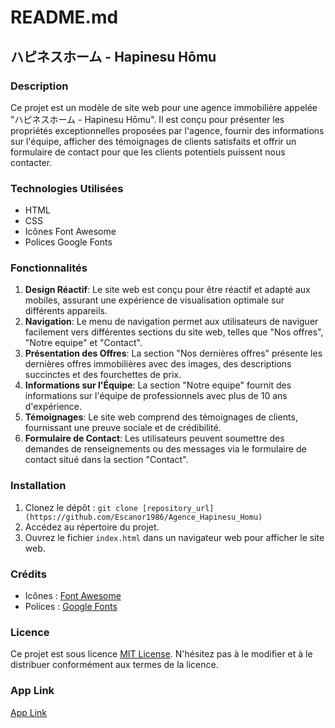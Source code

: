 # README.md

## ハピネスホーム - Hapinesu Hōmu

### Description
Ce projet est un modèle de site web pour une agence immobilière appelée "ハピネスホーム - Hapinesu Hōmu". Il est conçu pour présenter les propriétés exceptionnelles proposées par l'agence, fournir des informations sur l'équipe, afficher des témoignages de clients satisfaits et offrir un formulaire de contact pour que les clients potentiels puissent nous contacter.

### Technologies Utilisées
- HTML
- CSS
- Icônes Font Awesome
- Polices Google Fonts

### Fonctionnalités
1. **Design Réactif**: Le site web est conçu pour être réactif et adapté aux mobiles, assurant une expérience de visualisation optimale sur différents appareils.
2. **Navigation**: Le menu de navigation permet aux utilisateurs de naviguer facilement vers différentes sections du site web, telles que "Nos offres", "Notre equipe" et "Contact".
3. **Présentation des Offres**: La section "Nos dernières offres" présente les dernières offres immobilières avec des images, des descriptions succinctes et des fourchettes de prix.
4. **Informations sur l'Équipe**: La section "Notre equipe" fournit des informations sur l'équipe de professionnels avec plus de 10 ans d'expérience.
5. **Témoignages**: Le site web comprend des témoignages de clients, fournissant une preuve sociale et de crédibilité.
6. **Formulaire de Contact**: Les utilisateurs peuvent soumettre des demandes de renseignements ou des messages via le formulaire de contact situé dans la section "Contact".

### Installation
1. Clonez le dépôt : `git clone [repository_url](https://github.com/Escanor1986/Agence_Hapinesu_Homu)`
2. Accédez au répertoire du projet.
3. Ouvrez le fichier `index.html` dans un navigateur web pour afficher le site web.

### Crédits
- Icônes : [Font Awesome](https://fontawesome.com/)
- Polices : [Google Fonts](https://fonts.google.com/)

### Licence
Ce projet est sous licence [MIT License](LICENSE). N'hésitez pas à le modifier et à le distribuer conformément aux termes de la licence.

### App Link
[App Link](https://escanor1986.github.io/Agence_Hapinesu_Homu/)
